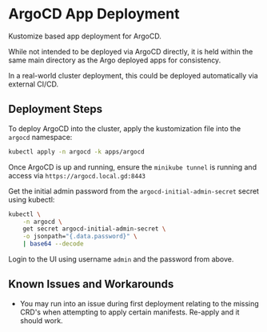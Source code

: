 # ArgoCD App Deployment

Kustomize based app deployment for ArgoCD.

While not intended to be deployed via ArgoCD directly, it is held within the same main directory as the Argo deployed apps for consistency.

In a real-world cluster deployment, this could be deployed automatically via external CI/CD.

## Deployment Steps

To deploy ArgoCD into the cluster, apply the kustomization file into the `argocd` namespace:

```sh
kubectl apply -n argocd -k apps/argocd
```

Once ArgoCD is up and running, ensure the `minikube tunnel` is running and access via `https://argocd.local.gd:8443`

Get the initial admin password from the `argocd-initial-admin-secret` secret using kubectl:

```sh
kubectl \
    -n argocd \
    get secret argocd-initial-admin-secret \
    -o jsonpath="{.data.password}" \
    | base64 --decode
```

Login to the UI using username `admin` and the password from above.

## Known Issues and Workarounds

- You may run into an issue during first deployment relating to the missing CRD's when attempting to apply certain manifests. Re-apply and it should work.